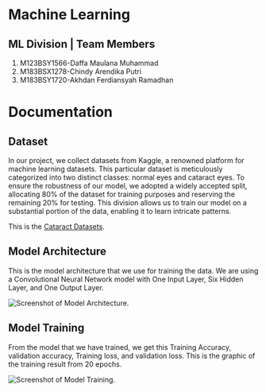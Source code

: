 # Machine Learning

## ML Division | Team Members
1. M123BSY1566-Daffa Maulana Muhammad
2. M183BSX1278-Chindy Arendika Putri
3. M183BSY1720-Akhdan Ferdiansyah Ramadhan

# Documentation
## Dataset
In our project, we collect datasets from Kaggle, a renowned platform for machine learning datasets. 
This particular dataset is meticulously categorized into two distinct classes: normal eyes and cataract eyes. 
To ensure the robustness of our model, we adopted a widely accepted split, allocating 80% of the dataset for training purposes and reserving the remaining 20% for testing. 
This division allows us to train our model on a substantial portion of the data, enabling it to learn intricate patterns. 

This is the [Cataract Datasets](https://www.kaggle.com/datasets/nandanp6/cataract-image-dataset).

## Model Architecture
This is the model architecture that we use for training the data. 
We are using a Convolutional Neural Network model with One Input Layer, Six Hidden Layer, and One Output Layer.

![Screenshot of Model Architecture.](https://drive.google.com/file/d/1so6hbJKbbRXdjnxrRasPF1q0UCKG3fj6/view?usp=drive_link)

## Model Training
From the model that we have trained, we get this Training Accuracy, validation accuracy, Training loss, and validation loss. 
This is the graphic of the training result from 20 epochs.

![Screenshot of Model Training.](https://drive.google.com/file/d/13LJE4O4_uSlClYgcSPy-XYG1M8hun8b-/view?usp=drive_link)
